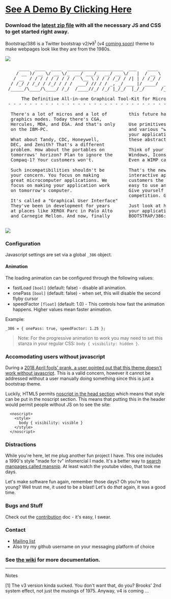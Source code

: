 # [See A Demo By Clicking Here](http://kristopolous.github.io/BOOTSTRA.386/)

### Download the [latest zip file](https://github.com/kristopolous/BOOTSTRA.386/blob/master/bootstra.386-latest-v3.zip?raw=true) with all the necessary JS and CSS to get started right away.

Bootstrap/386 is a Twitter bootstrap v2/<s>v3</s><sup>1</sup> (v4 [coming soon](http://kristopolous.github.io/BOOTSTRA.386/demo.html)) theme to make webpages look like they are from the 1980s. 

<a href=http://i.imgur.com/chWpJfb.jpg><img src=http://i.imgur.com/chWpJfbl.jpg></a>
<pre>
     ____  ____  ____  _____________________  ___    ____        __   _____ ____  _____
    / __ )/ __ \/ __ \/_  __/ ___/_  __/ __ \/   |  / __ \     _/_/  |__  /( __ )/ ___/
   / __  / / / / / / / / /  \__ \ / / / /_/ / /| | / /_/ /   _/_/     /_ &lt;/ __  / __ \ 
  / /_/ / /_/ / /_/ / / /  ___/ // / / _, _/ ___ |/ ____/  _/_/     ___/ / /_/ / /_/ / 
 /_____/\____/\____/ /_/  /____//_/ /_/ |_/_/  |_/_/      /_/      /____/\____/\____/  

      The Definitive All-in-one Graphical Tool-Kit for Micros and Terminals.  
 - - - - - - - - - - - - - - - - - - - - - - - - - - - - - - - - - - - - - - - - - - 

  There's a lot of micros and a lot of        this future has arrived.
  graphics modes. Today there's CGA,          
  Hercules, MDA, and EGA. And that's only     Use primitives like buttons, "toolbars"
  on the IBM-PC.                              and various "widgets" that will control
                                              your application. We handle rendering
  What about Tandy, CDC, Honeywell,           these abstractions on screen for you.
  DEC, and Zenith? That's a different          
  problem. How about the portables on         Think of your software in terms of
  tomorrows' horizon? Plan to ignore the      Windows, Icons, Menus, and Pull-Downs.
  Compaq-1? Your customers won't.             Even a WIMP can do it (TM).
                                              
  Such incompatibilities shouldn't be         That's the new paradigm of full-screen
  your concern. You focus on making           interactive applications. Give your
  great microcomputer applications. We        customers the rich interface that are
  focus on making your application work       easy to use and also, easy to create.
  on tomorrow's computer.                     Give yourself that one-leg up on your
                                              competition. GUI is Good. GUI is God.
  It's called a "Graphical User Interface"    
  They've been in development for years       Just look at how beautiful
  at places like XEROX Parc in Palo Alto      your application can look with
  and Carnegie Mellon. And now, finally       BOOTSTRAP/386:

</pre>

<img src=http://i.imgur.com/CZKrANV.png>


### Configuration

Javascript settings are set via a global `_386` object.

#### Animation
The loading animation can be configured through the following values:

  * fastLoad `[bool]` (default: false) - disable all animation.
  * onePass `[bool]` (default: false) - when set, this will disable the second flyby cursor
  * speedFactor `[float]` (default: 1.0) - This controls how fast the animation happens. Higher values mean faster animation.

Example:

    _386 = { onePass: true, speedFactor: 1.25 };

> Note: For the progressive animation to work you may need to set this stanza in your regular CSS: `body { visibility: hidden }`.

### Accomodating users without javascript

During a [2018 April fools' prank, a user pointed out that this theme doesn't work without javascript](https://www.reddit.com/r/linux/comments/88lump/manjaro_websites_april_1st_prank_is_the_default/dwlz0rv/). This is a valid concern, however it cannot be addressed without a user manually doing something
since this is just a bootstrap theme.

Luckily, HTML5 permits [noscript in the head section](https://stackoverflow.com/questions/218162/embedding-extra-styles-with-noscript/1332058#1332058) which means that style can be put in the noscript section.  This means that putting this in the header would permit people without JS on to see the site:

```
  <noscript>
    <style>
      body { visibility: visible }
    </style>
  </noscript>
```

### Distractions

While you're here, let me plug another fun project I have. This one includes a 1990's style "made for tv" infomercial I made. It's a better way to [search manpages called mansnip](https://github.com/kristopolous/mansnip). At least watch the youtube video, that took me days.

Let's make software fun again, remember those days? Oh you're too young? Well trust me, it used to be a blast! Let's do *that* again, it was a good time.

### Bugs and Stuff

Check out the [contribution](https://github.com/kristopolous/BOOTSTRA.386/blob/master/CONTRIBUTING.md) doc - it's easy, I swear.

### Contact

 * [Mailing list](https://groups.google.com/forum/#!forum/bootstra-386)
 * Also try my github username on your messaging platform of choice 

### See [the wiki](https://github.com/kristopolous/BOOTSTRA.386/wiki/) for more documentation.

--- 
Notes

[1] The v3 version kinda sucked. You don't want that, do you? Brooks' 2nd system effect, not just the musings of 1975.  Anyway, v4 is coming ...
